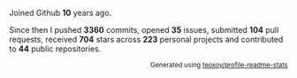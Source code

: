 Joined Github **10** years ago.

Since then I pushed **3360** commits, opened **35** issues, submitted **104** pull requests, received **704** stars across **223** personal projects and contributed to **44** public repositories.

<p align="right"><sub>Generated using <a href="https://github.com/marketplace/actions/profile-readme-stats">teoxoy/profile-readme-stats</a></sub></p>
